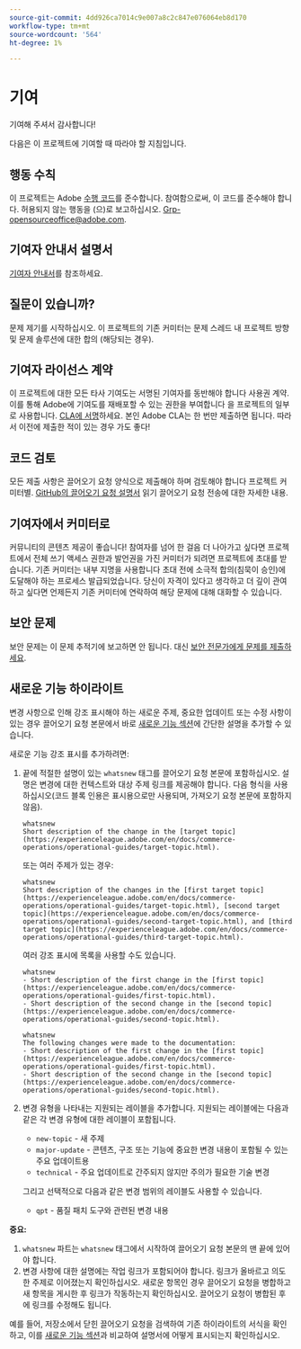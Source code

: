 ```yaml
---
source-git-commit: 4dd926ca7014c9e007a8c2c847e076064eb8d170
workflow-type: tm+mt
source-wordcount: '564'
ht-degree: 1%

---
```

# 기여

기여해 주셔서 감사합니다!

다음은 이 프로젝트에 기여할 때 따라야 할 지침입니다.

## 행동 수칙

이 프로젝트는 Adobe [수행 코드](code-of-conduct.md)를 준수합니다. 참여함으로써,
이 코드를 준수해야 합니다. 허용되지 않는 행동을 (으)로 보고하십시오.
[Grp-opensourceoffice@adobe.com](mailto:Grp-opensourceoffice@adobe.com).

## 기여자 안내서 설명서

[기여자 안내서](https://experienceleague.adobe.com/en/docs/contributor/contributor-guide/introduction)를 참조하세요.

## 질문이 있습니까?

문제 제기를 시작하십시오. 이 프로젝트의 기존 커미터는
문제 스레드 내 프로젝트 방향 및 문제 솔루션에 대한 합의
(해당되는 경우).

## 기여자 라이선스 계약

이 프로젝트에 대한 모든 타사 기여도는 서명된 기여자를 동반해야 합니다
사용권 계약. 이를 통해 Adobe에 기여도를 재배포할 수 있는 권한을 부여합니다
을 프로젝트의 일부로 사용합니다. [CLA에 서명](https://opensource.adobe.com/cla.html)하세요. 본인
Adobe CLA는 한 번만 제출하면 됩니다. 따라서 이전에 제출한 적이 있는 경우
가도 좋다!

## 코드 검토

모든 제출 사항은 끌어오기 요청 양식으로 제출해야 하며 검토해야 합니다
프로젝트 커미터별. [GitHub의 끌어오기 요청 설명서](https://docs.github.com/en/pull-requests/collaborating-with-pull-requests/proposing-changes-to-your-work-with-pull-requests/about-pull-requests) 읽기
끌어오기 요청 전송에 대한 자세한 내용.

<!--
Lastly, please follow the [pull request template](PULL_REQUEST_TEMPLATE.md) when
submitting a pull request!
-->

## 기여자에서 커미터로

커뮤니티의 콘텐츠 제공이 좋습니다! 참여자를 넘어 한 걸음 더 나아가고 싶다면
프로젝트에서 전체 쓰기 액세스 권한과 발언권을 가진 커미터가 되려면
프로젝트에 초대를 받습니다. 기존 커미터는 내부 지명을 사용합니다
초대 전에 소극적 합의(침묵이 승인)에 도달해야 하는 프로세스
발급되었습니다. 당신이 자격이 있다고 생각하고 더 깊이 관여하고 싶다면
언제든지 기존 커미터에 연락하여 해당 문제에 대해 대화할 수 있습니다.

## 보안 문제

보안 문제는 이 문제 추적기에 보고하면 안 됩니다. 대신 [보안 전문가에게 문제를 제출하세요](https://helpx.adobe.com/security/alertus.html).

## 새로운 기능 하이라이트

변경 사항으로 인해 강조 표시해야 하는 새로운 주제, 중요한 업데이트 또는 수정 사항이 있는 경우 끌어오기 요청 본문에서 바로 [새로운 기능 섹션](https://experienceleague.adobe.com/en/docs/commerce-operations/operational-guides/home#whats-new)에 간단한 설명을 추가할 수 있습니다.

새로운 기능 강조 표시를 추가하려면:

1. 끝에 적절한 설명이 있는 `whatsnew` 태그를 끌어오기 요청 본문에 포함하십시오. 설명은 변경에 대한 컨텍스트와 대상 주제 링크를 제공해야 합니다. 다음 형식을 사용하십시오(코드 블록 인용은 표시용으로만 사용되며, 가져오기 요청 본문에 포함하지 않음).

   ```text
   whatsnew
   Short description of the change in the [target topic](https://experienceleague.adobe.com/en/docs/commerce-operations/operational-guides/target-topic.html).
   ```

   또는 여러 주제가 있는 경우:

   ```text
   whatsnew
   Short description of the changes in the [first target topic](https://experienceleague.adobe.com/en/docs/commerce-operations/operational-guides/target-topic.html), [second target topic](https://experienceleague.adobe.com/en/docs/commerce-operations/operational-guides/second-target-topic.html), and [third target topic](https://experienceleague.adobe.com/en/docs/commerce-operations/operational-guides/third-target-topic.html).
   ```

   여러 강조 표시에 목록을 사용할 수도 있습니다.

   ```text
   whatsnew
   - Short description of the first change in the [first topic](https://experienceleague.adobe.com/en/docs/commerce-operations/operational-guides/first-topic.html).
   - Short description of the second change in the [second topic](https://experienceleague.adobe.com/en/docs/commerce-operations/operational-guides/second-topic.html).
   ```

   ```text
   whatsnew
   The following changes were made to the documentation:
   - Short description of the first change in the [first topic](https://experienceleague.adobe.com/en/docs/commerce-operations/operational-guides/first-topic.html).
   - Short description of the second change in the [second topic](https://experienceleague.adobe.com/en/docs/commerce-operations/operational-guides/second-topic.html).
   ```

1. 변경 유형을 나타내는 지원되는 레이블을 추가합니다. 지원되는 레이블에는 다음과 같은 각 변경 유형에 대한 레이블이 포함됩니다.

   - `new-topic` - 새 주제
   - `major-update` - 콘텐츠, 구조 또는 기능에 중요한 변경 내용이 포함될 수 있는 주요 업데이트용
   - `technical` - 주요 업데이트로 간주되지 않지만 주의가 필요한 기술 변경

   그리고 선택적으로 다음과 같은 변경 범위의 레이블도 사용할 수 있습니다.

   - `qpt` - 품질 패치 도구와 관련된 변경 내용

**중요:**

1. `whatsnew` 파트는 `whatsnew` 태그에서 시작하여 끌어오기 요청 본문의 맨 끝에 있어야 합니다.
1. 변경 사항에 대한 설명에는 작업 링크가 포함되어야 합니다. 링크가 올바르고 의도한 주제로 이어졌는지 확인하십시오. 새로운 항목인 경우 끌어오기 요청을 병합하고 새 항목을 게시한 후 링크가 작동하는지 확인하십시오. 끌어오기 요청이 병합된 후에 링크를 수정해도 됩니다.

예를 들어, 저장소에서 닫힌 끌어오기 요청을 검색하여 기존 하이라이트의 서식을 확인하고, 이를 [새로운 기능 섹션](https://experienceleague.adobe.com/en/docs/commerce-operations/operational-guides/home#whats-new)과 비교하여 설명서에 어떻게 표시되는지 확인하십시오.
